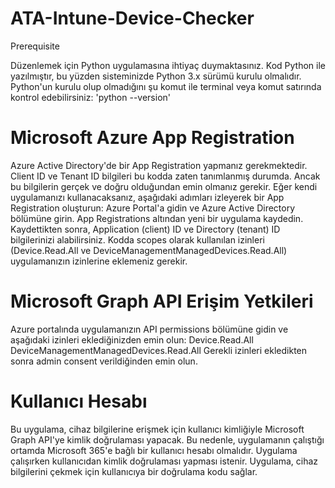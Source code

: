 # ATA-Intune-Device-Checker

Prerequisite

Düzenlemek için Python uygulamasına ihtiyaç duymaktasınız.
Kod Python ile yazılmıştır, bu yüzden sisteminizde Python 3.x sürümü kurulu olmalıdır.
Python'un kurulu olup olmadığını şu komut ile terminal veya komut satırında kontrol edebilirsiniz:
'python --version'


# Microsoft Azure App Registration
Azure Active Directory'de bir App Registration yapmanız gerekmektedir.
Client ID ve Tenant ID bilgileri bu kodda zaten tanımlanmış durumda. Ancak bu bilgilerin gerçek ve doğru olduğundan emin olmanız gerekir. Eğer kendi uygulamanızı kullanacaksanız, aşağıdaki adımları izleyerek bir App Registration oluşturun:
Azure Portal'a gidin ve Azure Active Directory bölümüne girin.
App Registrations altından yeni bir uygulama kaydedin.
Kaydettikten sonra, Application (client) ID ve Directory (tenant) ID bilgilerinizi alabilirsiniz.
Kodda scopes olarak kullanılan izinleri (Device.Read.All ve DeviceManagementManagedDevices.Read.All) uygulamanızın izinlerine eklemeniz gerekir.
# Microsoft Graph API Erişim Yetkileri
Azure portalında uygulamanızın API permissions bölümüne gidin ve aşağıdaki izinleri eklediğinizden emin olun:
Device.Read.All
DeviceManagementManagedDevices.Read.All
Gerekli izinleri ekledikten sonra admin consent verildiğinden emin olun.

# Kullanıcı Hesabı
Bu uygulama, cihaz bilgilerine erişmek için kullanıcı kimliğiyle Microsoft Graph API'ye kimlik doğrulaması yapacak. Bu nedenle, uygulamanın çalıştığı ortamda Microsoft 365'e bağlı bir kullanıcı hesabı olmalıdır.
Uygulama çalışırken kullanıcıdan kimlik doğrulaması yapması istenir. Uygulama, cihaz bilgilerini çekmek için kullanıcıya bir doğrulama kodu sağlar.

